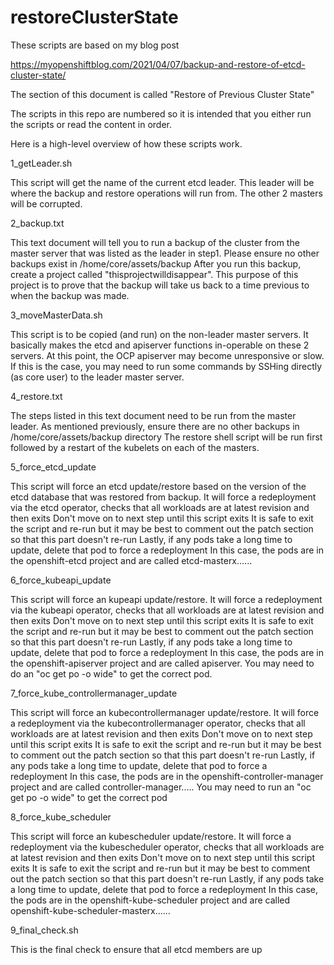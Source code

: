 # restoreClusterState

These scripts are based on my blog post

https://myopenshiftblog.com/2021/04/07/backup-and-restore-of-etcd-cluster-state/

The section of this document is called "Restore of Previous Cluster State"

The scripts in this repo are numbered so it is intended that you either run the scripts or read the content in order.

Here is a high-level overview of how these scripts work.

1_getLeader.sh

  This script will get the name of the current etcd leader.  This leader will be where the backup and restore operations will run from.  The other 2 masters will be corrupted.

2_backup.txt

  This text document will tell you to run a backup of the cluster from the master server that was listed as the leader in step1.  Please ensure no other backups exist in /home/core/assets/backup
  After you run this backup, create a project called "thisprojectwilldisappear".  This purpose of this project is to prove that the backup will take us back to a time previous to when the backup was made.
  
3_moveMasterData.sh

  This script is to be copied (and run) on the non-leader master servers.  It basically makes the etcd and apiserver functions in-operable on these 2 servers.
  At this point, the OCP apiserver may become unresponsive or slow.  If this is the case, you may need to run some commands by SSHing directly (as core user) to the leader master server.
  
4_restore.txt

  The steps listed in this text document need to be run from the master leader.  As mentioned previously, ensure there are no other backups in /home/core/assets/backup directory
  The restore shell script will be run first followed by a restart of the kubelets on each of the masters.

5_force_etcd_update

  This script will force an etcd update/restore based on the version of the etcd database that was restored from backup.
  It will force a redeployment via the etcd operator, checks that all workloads are at latest revision and then exits
  Don't move on to next step until this script exits
  It is safe to exit the script and re-run but it may be best to comment out the patch section so that this part doesn't re-run
  Lastly, if any pods take a long time to update, delete that pod to force a redeployment
  In this case, the pods are in the openshift-etcd project and are called etcd-masterx......
  
6_force_kubeapi_update

  This script will force an kupeapi update/restore.
  It will force a redeployment via the kubeapi operator, checks that all workloads are at latest revision and then exits
  Don't move on to next step until this script exits
  It is safe to exit the script and re-run but it may be best to comment out the patch section so that this part doesn't re-run
  Lastly, if any pods take a long time to update, delete that pod to force a redeployment
  In this case, the pods are in the openshift-apiserver project and are called apiserver.  You may need to do an "oc get po -o wide" to get the correct pod.

7_force_kube_controllermanager_update

  This script will force an kubecontrollermanager update/restore.
  It will force a redeployment via the kubecontrollermanager operator, checks that all workloads are at latest revision and then exits
  Don't move on to next step until this script exits
  It is safe to exit the script and re-run but it may be best to comment out the patch section so that this part doesn't re-run
  Lastly, if any pods take a long time to update, delete that pod to force a redeployment
  In this case, the pods are in the openshift-controller-manager project and are called controller-manager.....  You may need to run an "oc get po -o wide" to     get the correct pod 


8_force_kube_scheduler

  This script will force an kubescheduler update/restore.
  It will force a redeployment via the kubescheduler operator, checks that all workloads are at latest revision and then exits
  Don't move on to next step until this script exits
  It is safe to exit the script and re-run but it may be best to comment out the patch section so that this part doesn't re-run
  Lastly, if any pods take a long time to update, delete that pod to force a redeployment
  In this case, the pods are in the openshift-kube-scheduler project and are called openshift-kube-scheduler-masterx......  

9_final_check.sh

  This is the final check to ensure that all etcd members are up
  
